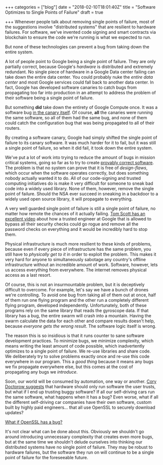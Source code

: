 +++
categories = ["blog"]
date = "2018-02-10T18:01:40Z"
title = "Software Optimizes to Single Points of Failure"
draft = true

+++
Whenever people talk about removing single points of failure, most of the suggestions involve "distributed systems" that are resilient to hardware failures. For software, we've invented code signing and smart contracts via blockchain to ensure the code we're running is what we expected to run.

But none of these technologies can prevent a bug from taking down the entire system.

A lot of people point to Google being a single point of failure. They are only partially correct, because Google's _hardware_ is distributed and extremely redundant. No single piece of hardware in a Google Data center failing can take down the entire data center. You could probably nuke the _entire data center_ and most Google services could fall back to another data center. In fact, Google has developed software canaries to catch bugs from propagating too far into production in an attempt to address the problem of their software being a single point of failure.

But something **did** take down the entirety of Google Compute once. It was a software bug [in the canary itself](https://status.cloud.google.com/incident/compute/16007). Of course, **all** the canaries were running the same software, so all of them had the same bug, and none of them could catch the configuration bug that was being propagated to all of their routers.

By creating a software canary, Google had simply shifted the single point of failure to its canary software. It was much harder for it to fail, but it was still a single point of failure, so when it did fail, it took down the entire system.

We've put a lot of work into trying to reduce the amount of bugs in mission critical systems, going so far as to try to create [provably correct software](https://sel4.systems/). The problem is that no system can prove that it is free of _design-flaws_, which occur when the software operates correctly, but does something nobody actually wanted it to do. All of our code-signing and trusted computing initiatives do is make it very difficult for someone to sneak bad code into a widely used library. None of them, however, remove the single point of failure. Should the NSA ever succeed in sneaking in a backdoor to a widely used open source library, it will propagate to everything.

A very well guarded single point of failure is still a single point of failure, no matter how remote the chances of it actually failing. [Tom Scott has an excellent video](https://www.youtube.com/watch?v=y4GB_NDU43Q) about how a trusted engineer at Google that is allowed to bypass all their security checks could go rogue and remove all the password checks on everything and it would be incredibly hard to stop them.

Physical infrastructure is much more resilient to these kinds of problems, because even if every piece of infrastructure has the same problem, you still have to _physically get to it_ in order to exploit the problem. This makes it very hard for anyone to simultaneously sabotage any country's offline infrastructure without an incredible amount of work. Software, however, lets us access everything from everywhere. The internet removes physical access as a last resort.

Of course, this is not an insurmountable problem, but it is deceptively difficult to overcome. For example, let's say we have a bunch of drones we're controlling. To avoid one bug from taking all of them out at once, half of them run one flying program and the other run a completely different flying program, developed independently. Unfortunately, both of these programs rely on the same library that reads the gyroscope data. If that library has a bug, the entire swarm will crash into a mountain. Having the swarm calculate the data for each other and compare results doesn't help, because _everyone gets the wrong result_. The software logic itself is wrong.

The reason this is so insidious is that it runs counter to sane software development practices. To minimize bugs, we minimize complexity, which means writing the least amount of code possible, which inadvertently optimizes to a single point of failure. We re-use libraries and share code. We deliberately try to solve problems exactly once and re-use this code everywhere in our program. This a _good thing_ because it means any bugs we fix propagate everywhere else, but this comes at the cost of propagating any bugs we _introduce_.

Soon, our world will be consumed by automation, one way or another. [Cory Doctorow suggests](https://boingboing.net/2012/01/10/lockdown.html) that hardware should only run software the user trusts, but what if I end up trusting buggy software? If all our self-driving cars run the same software, what happens when it has a bug? Even worse, what if all the different self-driving car companies have their own software, custom built by highly paid engineers... that all use OpenSSL to securely download updates?

[What if OpenSSL has a bug?](https://en.wikipedia.org/wiki/Heartbleed)

It's not clear what can be done about this. Obviously we shouldn't go around introducing unnecessary complexity that creates even more bugs, but at the same time we shouldn't delude ourselves into thinking our distributed systems have no single point of failure. They may be robust to hardware failures, but the software they run on will continue to be a single point of failure for the foreseeable future.